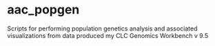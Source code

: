 # aac_popgen
Scripts for performing population genetics analysis and associated visualizations from data produced my CLC Genomics Workbench v 9.5
